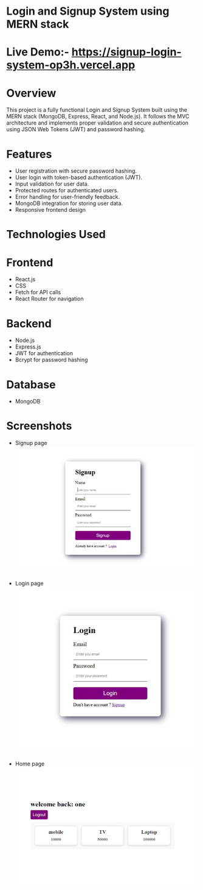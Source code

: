 
# Login and Signup System using MERN stack

# Live Demo:- https://signup-login-system-op3h.vercel.app

# Overview
This project is a fully functional Login and Signup System built using the MERN stack (MongoDB, Express, React, and Node.js). It follows the MVC architecture and implements proper validation and secure authentication using JSON Web Tokens (JWT) and password hashing.


# Features
- User registration with secure password hashing.
- User login with token-based authentication (JWT).
- Input validation for user data.
- Protected routes for authenticated users.
- Error handling for user-friendly feedback.
- MongoDB integration for storing user data.
- Responsive frontend design


# Technologies Used
# Frontend
- React.js
-  CSS
- Fetch for API calls
- React Router for navigation
  
# Backend
- Node.js
- Express.js
- JWT for authentication
- Bcrypt for password hashing
  
# Database 
- MongoDB

# Screenshots
- Signup page
  <img src="https://github.com/irshad1601/Signup-Login-System/blob/main/Frontend/src/assets/Signup.JPG" alt="Signup page" />

  ##
- Login page <br />
![Login page](https://github.com/irshad1601/Signup-Login-System/blob/main/Frontend/src/assets/Login.JPG)

##
- Home page <br />
![Home page](https://github.com/irshad1601/Signup-Login-System/blob/main/Frontend/src/assets/home.JPG)
